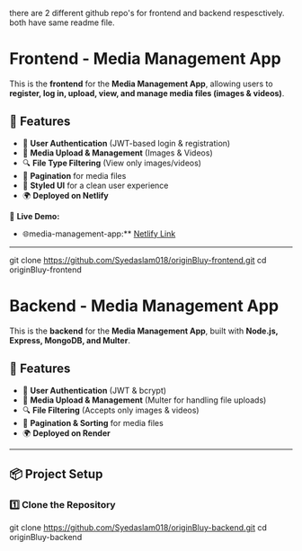 there are 2 different github repo's for frontend and backend respesctively.
both have same readme file.

# Frontend - Media Management App

This is the **frontend** for the **Media Management App**, allowing users to **register, log in, upload, view, and manage media files (images & videos)**.

## 🚀 Features
- 🔐 **User Authentication** (JWT-based login & registration)
- 📂 **Media Upload & Management** (Images & Videos)
- 🔍 **File Type Filtering** (View only images/videos)
- 📄 **Pagination** for media files
- 🎨 **Styled UI** for a clean user experience
- 🌍 **Deployed on Netlify**

🚀 **Live Demo:**  
- 🌐media-management-app:** [Netlify Link](https://originbluy-media-gallery.netlify.app)  


---
git clone https://github.com/Syedaslam018/originBluy-frontend.git
cd originBluy-frontend

# Backend - Media Management App

This is the **backend** for the **Media Management App**, built with **Node.js, Express, MongoDB, and Multer**.

## 🚀 Features
- 🔐 **User Authentication** (JWT & bcrypt)
- 📂 **Media Upload & Management** (Multer for handling file uploads)
- 🔍 **File Filtering** (Accepts only images & videos)
- 📄 **Pagination & Sorting** for media files
- 🌍 **Deployed on Render**

---

## 📦 **Project Setup**
### 1️⃣ Clone the Repository
git clone https://github.com/Syedaslam018/originBluy-backend.git
cd originBluy-backend
